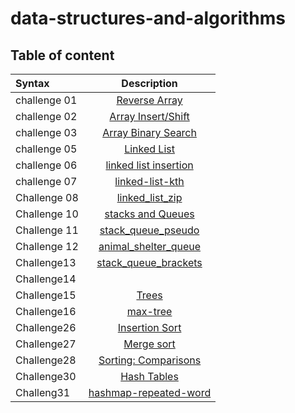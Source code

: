 # data-structures-and-algorithms


## Table of content


| Syntax      | Description |    
| :---        |    :----:   |          
|challenge 01|[Reverse Array](reverse-arr/README.md)|
|challenge 02|[Array Insert/Shift](array-insert-shift/README.md)|
|challenge 03|[Array Binary Search](array-binary-search/README.md)|
|challenge 05|[Linked List](linked_list/README.md)|
|challenge 06|[linked list insertion](./linked_list/README.md)|
|challenge 07|[linked-list-kth](./linked-list-kth/README.md)|
|Challenge 08|[linked_list_zip](./linked_list_zip/README.md)|
|Challenge 10|[stacks and Queues](./stack_and_queue/README.md)|
|Challenge 11|[stack_queue_pseudo](./stack_queue_pseudo/README.md)|
|Challenge 12|[animal_shelter_queue](./animal_shelter_queue/README.md)|
|Challenge13|[stack_queue_brackets](./stack_queue_brackets/README.md)|
|Challenge14|[]()|
|Challenge15|[Trees](./trees/README.md)|
|Challenge16|[max-tree](./Max-tree/README.md)|
|Challenge26|[Insertion Sort](./Insertion_Sort/insertion_sort.md)|
|Challenge27|[Merge sort](./merge_sort/merge_sort.md)|
|Challenge28|[Sorting: Comparisons](./sorting_comparison/)|
|Challenge30|[Hash Tables](./hash_table/hash_table.md)|
|Challeng31|[hashmap-repeated-word](./hashmap_repeated_word/hashmap-repeated-word.md)|


